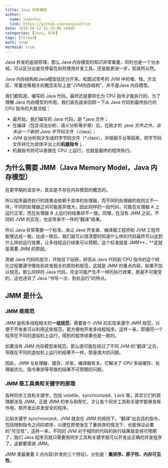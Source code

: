 ```yaml
---
title: Java 内存模型
author:
  name: superhsc
  link: https://github.com/maxpixelton
date: 2019-10-12 22:33:00 +0800
categories: [Java, 并发]
tags: [thread]
math: true
mermaid: true
---
```

Java 并发的底层原理，那么 Java 内存模型的知识非常重要，同时也是一个分水岭，可以区分出是仅停留在如何使用并发工具，还是能更进一步，知其所以然。

Java 内存结构和Java模型给区分开来。和面试常考的 JVM 中的堆、栈、方法区、常量池等相关的概念实际上是“JVM内存结构”，并不是Java 内存模型。

我们都知道，编写的 Java 代码，最终还是要转化为 CPU 指令才能执行的。为了理解 Java 内存模型的作用，我们首先就来回顾一下从 Java 代码到最终执行的 CPU 指令的大致流程：
- 最开始，我们编写的 Java 代码，是 *.java 文件；
- 在编译（包含词法分析、语义分析等步骤）后，在刚才的 *.java 文件之外，会多出一个新的 Java 字节码文件（*.class）；
- JVM 会分析刚才生成的字节码文件（*.class），并根据平台等因素，把字节码文件转化为具体平台上的**机器指令；**
- 机器指令则可以直接在 CPU 上运行，也就是最终的程序执行。

## 为什么需要 JMM（Java Memory Model，Java 内存模型）

在更早期的语言中，其实是不存在内存模型的概念的。


所以程序最终执行的效果会依赖于具体的处理器，而不同的处理器的规则又不一样，不同的处理器之间可能差异很大，因此同样的一段代码，可能在处理器 A 上运行正常，而在处理器 B 上运行的结果却不一致。同理，在没有 JMM 之前，不同的 JVM 的实现，也会带来不一样的“翻译”结果。


所以 Java 非常需要一个标准，来让 Java 开发者、编译器工程师和 JVM 工程师能够达成一致。达成一致后，我们就可以很清楚的知道什么样的代码最终可以达到什么样的运行效果，让多线程运行结果可以预期，这个标准就是 JMM**，**这就是需要 JMM 的原因。

突破 Java 代码的层次，开始往下钻研，研究从 Java 代码到 CPU 指令的这个转化过程要遵守哪些和并发相关的原则和规范，这就是 JMM 的重点内容。如果不加以规范，那么同样的 Java 代码，完全可能产生不一样的执行效果，那是不可接受的，这也违背了 Java “书写一次、到处运行”的特点。

## JMM 是什么


### JMM 是规范

JMM 是和多线程相关的**一组规范**，需要各个 JVM 的实现来遵守 JMM 规范，以便于开发者可以利用这些规范，更方便地开发多线程程序。这样一来，即便同一个程序在不同的虚拟机上运行，得到的程序结果也是一致的。

如果没有 JMM 内存模型来规范，那么很可能在经过了不同 JVM 的“翻译”之后，导致在不同的虚拟机上运行的结果不一样，那是很大的问题。

因此，JMM 与处理器、缓存、并发、编译器有关。它解决了 CPU 多级缓存、处理器优化、指令重排等导致的结果不可预期的问题。

### **JMM  是工具类和关键字的原理**

各种同步工具和关键字，包括 volatile、synchronized、Lock 等，其实它们的原理都涉及 JMM。正是 JMM 的参与和帮忙，才让各个同步工具和关键字能够发挥作用，帮开发出并发安全的程序。

比如关键字 synchronized，JVM 就会在 JMM 的规则下，“翻译”出合适的指令，包括限制指令之间的顺序，以便在即使发生了重排序的情况下，也能保证必要的“可见性”，这样一来，不同的 JVM 对于相同的代码的执行结果就变得可预期了，我们 Java 程序员就只需要用同步工具和关键字就可以开发出正确的并发程序了，这都要感谢 JMM。

JMM 里最重要 3 点内容(并发的三个特征)，分别是：**重排序、原子性、内存可见性**。